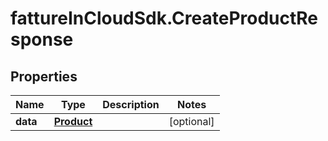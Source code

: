 # fattureInCloudSdk.CreateProductResponse

## Properties

Name | Type | Description | Notes
------------ | ------------- | ------------- | -------------
**data** | [**Product**](Product.md) |  | [optional] 


